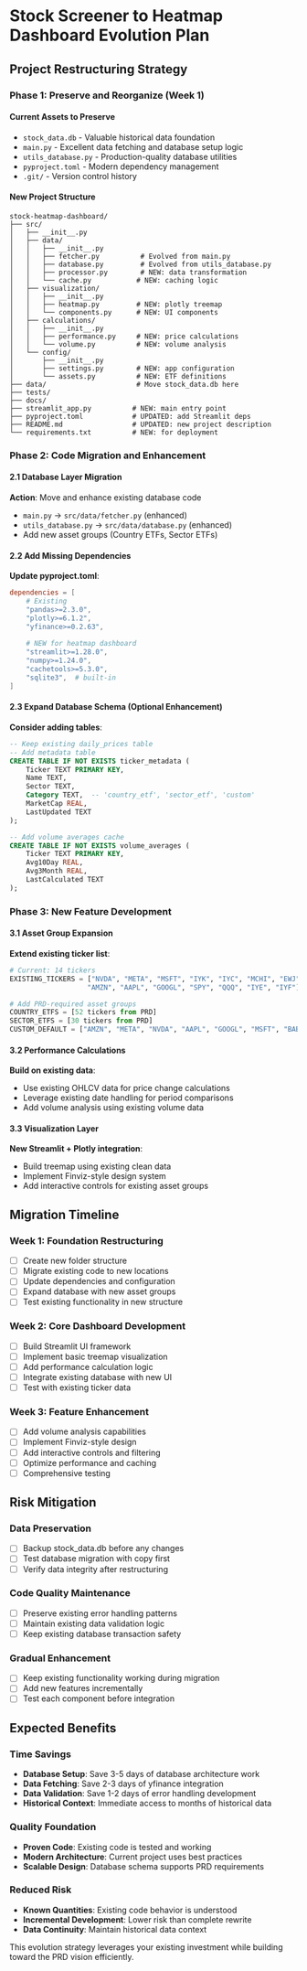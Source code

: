 # Stock Screener to Heatmap Dashboard Evolution Plan

## Project Restructuring Strategy

### Phase 1: Preserve and Reorganize (Week 1)

#### Current Assets to Preserve
- `stock_data.db` - Valuable historical data foundation
- `main.py` - Excellent data fetching and database setup logic
- `utils_database.py` - Production-quality database utilities
- `pyproject.toml` - Modern dependency management
- `.git/` - Version control history

#### New Project Structure
```
stock-heatmap-dashboard/
├── src/
│   ├── __init__.py
│   ├── data/
│   │   ├── __init__.py
│   │   ├── fetcher.py          # Evolved from main.py
│   │   ├── database.py         # Evolved from utils_database.py
│   │   ├── processor.py        # NEW: data transformation
│   │   └── cache.py           # NEW: caching logic
│   ├── visualization/
│   │   ├── __init__.py
│   │   ├── heatmap.py         # NEW: plotly treemap
│   │   └── components.py      # NEW: UI components
│   ├── calculations/
│   │   ├── __init__.py
│   │   ├── performance.py     # NEW: price calculations
│   │   └── volume.py          # NEW: volume analysis
│   └── config/
│       ├── __init__.py
│       ├── settings.py        # NEW: app configuration
│       └── assets.py          # NEW: ETF definitions
├── data/                      # Move stock_data.db here
├── tests/
├── docs/
├── streamlit_app.py          # NEW: main entry point
├── pyproject.toml            # UPDATED: add Streamlit deps
├── README.md                 # UPDATED: new project description
└── requirements.txt          # NEW: for deployment
```

### Phase 2: Code Migration and Enhancement

#### 2.1 Database Layer Migration
**Action**: Move and enhance existing database code
- `main.py` → `src/data/fetcher.py` (enhanced)
- `utils_database.py` → `src/data/database.py` (enhanced)
- Add new asset groups (Country ETFs, Sector ETFs)

#### 2.2 Add Missing Dependencies
**Update pyproject.toml**:
```toml
dependencies = [
    # Existing
    "pandas>=2.3.0",
    "plotly>=6.1.2", 
    "yfinance>=0.2.63",
    
    # NEW for heatmap dashboard
    "streamlit>=1.28.0",
    "numpy>=1.24.0",
    "cachetools>=5.3.0",
    "sqlite3",  # built-in
]
```

#### 2.3 Expand Database Schema (Optional Enhancement)
**Consider adding tables**:
```sql
-- Keep existing daily_prices table
-- Add metadata table
CREATE TABLE IF NOT EXISTS ticker_metadata (
    Ticker TEXT PRIMARY KEY,
    Name TEXT,
    Sector TEXT,
    Category TEXT,  -- 'country_etf', 'sector_etf', 'custom'
    MarketCap REAL,
    LastUpdated TEXT
);

-- Add volume averages cache
CREATE TABLE IF NOT EXISTS volume_averages (
    Ticker TEXT PRIMARY KEY,
    Avg10Day REAL,
    Avg3Month REAL,
    LastCalculated TEXT
);
```

### Phase 3: New Feature Development

#### 3.1 Asset Group Expansion
**Extend existing ticker list**:
```python
# Current: 14 tickers
EXISTING_TICKERS = ["NVDA", "META", "MSFT", "IYK", "IYC", "MCHI", "EWJ",
                   "AMZN", "AAPL", "GOOGL", "SPY", "QQQ", "IYE", "IYF"]

# Add PRD-required asset groups
COUNTRY_ETFS = [52 tickers from PRD]
SECTOR_ETFS = [30 tickers from PRD]
CUSTOM_DEFAULT = ["AMZN", "META", "NVDA", "AAPL", "GOOGL", "MSFT", "BABA", "SPY", "QQQ"]
```

#### 3.2 Performance Calculations
**Build on existing data**:
- Use existing OHLCV data for price change calculations
- Leverage existing date handling for period comparisons
- Add volume analysis using existing volume data

#### 3.3 Visualization Layer
**New Streamlit + Plotly integration**:
- Build treemap using existing clean data
- Implement Finviz-style design system
- Add interactive controls for existing asset groups

## Migration Timeline

### Week 1: Foundation Restructuring
- [ ] Create new folder structure
- [ ] Migrate existing code to new locations  
- [ ] Update dependencies and configuration
- [ ] Expand database with new asset groups
- [ ] Test existing functionality in new structure

### Week 2: Core Dashboard Development
- [ ] Build Streamlit UI framework
- [ ] Implement basic treemap visualization
- [ ] Add performance calculation logic
- [ ] Integrate existing database with new UI
- [ ] Test with existing ticker data

### Week 3: Feature Enhancement
- [ ] Add volume analysis capabilities
- [ ] Implement Finviz-style design
- [ ] Add interactive controls and filtering
- [ ] Optimize performance and caching
- [ ] Comprehensive testing

## Risk Mitigation

### Data Preservation
- [ ] Backup stock_data.db before any changes
- [ ] Test database migration with copy first
- [ ] Verify data integrity after restructuring

### Code Quality Maintenance  
- [ ] Preserve existing error handling patterns
- [ ] Maintain existing data validation logic
- [ ] Keep existing database transaction safety

### Gradual Enhancement
- [ ] Keep existing functionality working during migration
- [ ] Add new features incrementally
- [ ] Test each component before integration

## Expected Benefits

### Time Savings
- **Database Setup**: Save 3-5 days of database architecture work
- **Data Fetching**: Save 2-3 days of yfinance integration
- **Data Validation**: Save 1-2 days of error handling development
- **Historical Context**: Immediate access to months of historical data

### Quality Foundation
- **Proven Code**: Existing code is tested and working
- **Modern Architecture**: Current project uses best practices
- **Scalable Design**: Database schema supports PRD requirements

### Reduced Risk
- **Known Quantities**: Existing code behavior is understood
- **Incremental Development**: Lower risk than complete rewrite
- **Data Continuity**: Maintain historical data context

This evolution strategy leverages your existing investment while building toward the PRD vision efficiently.
